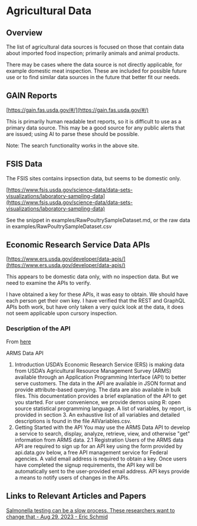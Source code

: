 # Agricultural Data

## Overview


The list of agricultural data sources is focused on those that contain data about imported food inspection; primarily animals and animal products.  

There may be cases where the data source is not directly applicable, for example domestic meat inspection.  These are included for possible future use or to find similar data sources in the future that better fit our needs.

## GAIN Reports

[https://gain.fas.usda.gov/#/](https://gain.fas.usda.gov/#/)


This is primarily human readable text reports, so it is  difficult to use as a primary data source.  This may be a good source for any public alerts that are issued; using AI to parse these should be possible.

Note: The search functionality works in the above site.

## FSIS Data
The FSIS sites contains inpsection data, but seems to be domestic only.

[https://www.fsis.usda.gov/science-data/data-sets-visualizations/laboratory-sampling-data](https://www.fsis.usda.gov/science-data/data-sets-visualizations/laboratory-sampling-data)

See the snippet in examples/RawPoultrySampleDataset.md, or the raw data in examples/RawPoultrySampleDataset.csv






## Economic Research Service Data APIs

[https://www.ers.usda.gov/developer/data-apis/](https://www.ers.usda.gov/developer/data-apis/)

This appears to be domestic data only, with no inspection data.  But we need to examine the APIs to verify.

I have obtained a key for these APIs, it was easy to obtain.  We should have each person get their own key.  I have verified that the REST and GraphQL APIs both work, but have only taken a very quick look at the data, it does not seem applicable upon cursory inspection.

### Description of the API

From [here](https://www.ers.usda.gov/developer/data-apis/arms-data-api/)

ARMS Data API
1. Introduction
USDA’s Economic Research Service (ERS) is making data from USDA’s Agricultural Resource Management Survey (ARMS) available through an Application Programming Interface (API) to better serve customers. The data in the API are available in JSON format and provide attribute-based querying. The data are also available in bulk files.
This documentation provides a brief explanation of the API to get you started. For user convenience, we provide demos using R: open source statistical programming language.
A list of variables, by report, is provided in section 3. An exhaustive list of all variables and detailed descriptions is found in the file AllVariables.csv.
2. Getting Started with the API
You may use the ARMS Data API to develop a service to search, display, analyze, retrieve, view, and otherwise "get" information from ARMS data.
2.1 Registration
Users of the ARMS data API are required to sign up for an API key using the form provided by api.data.gov below, a free API management service for Federal agencies. A valid email address is required to obtain a key. Once users have completed the signup requirements, the API key will be automatically sent to the user-provided email address. API keys provide a means to notify users of changes in the APIs.


## Links to Relevant Articles and Papers

[Salmonella testing can be a slow process. These researchers want to change that - Aug 29, 2023 - Eric Schmid](https://www.marketplace.org/2023/08/29/salmonella-testing-can-be-a-slow-process-these-researchers-want-to-change-that/#)





